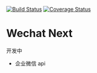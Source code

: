 [![Build Status](https://travis-ci.org/zzdhidden/wechat-next.svg?branch=master)](https://travis-ci.org/zzdhidden/wechat-next) [![Coverage Status](https://coveralls.io/repos/github/zzdhidden/wechat-next/badge.svg?branch=master&service=github)](https://coveralls.io/github/zzdhidden/wechat-next.js?branch=master) 

# Wechat Next

开发中

* 企业微信 api


